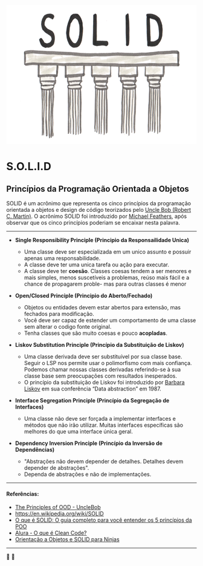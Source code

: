 <p align="center">
  <img width="800px" height="368px" src="../img/solid.png">
</p>

# S.O.L.I.D
## Princípios da Programação Orientada a Objetos

SOLID é um acrônimo que representa os cinco princípios da programação orientada a objetos e design de código teorizados pelo [Uncle Bob (Robert C. Martin)](https://pt.wikipedia.org/wiki/Robert_Cecil_Martin#cite_ref-unclebobconsultingllc_1-0). O acrônimo SOLID foi introduzido por [Michael Feathers](https://michaelfeathers.silvrback.com/), após observar que os cinco princípios poderiam se encaixar nesta palavra.  

___

- **Single Responsibility Principle (Principio da Responsailidade Unica)**

  - Uma classe deve ser especializada em um unico assunto e possuir apenas uma responsabilidade. 
  - A classe deve ter uma unica tarefa ou ação para executar.
  - A classe deve ter **coesão**. Classes coesas tendem a ser menores e mais simples, menos suscetíveis a problemas, reúso mais fácil e a chance de propagarem proble-
mas para outras classes é menor

- **Open/Closed Principle (Principio do Aberto/Fechado)**

  - Objetos ou entidades devem estar abertos para extensão, mas fechados para modificação.
  - Você deve ser capaz de estender um comportamento de uma classe sem alterar o codigo fonte original.
  - Tenha classes que são muito coesas e pouco **acopladas**.

- **Liskov Substitution Principle (Princípio da Substituição de Liskov)**

  - Uma classe derivada deve ser substituível por sua classe base. Seguir o LSP nos permite usar o polimorfismo com mais confiança. Podemos chamar nossas classes derivadas referindo-se à sua classe base sem preocupações com resultados inesperados.
  - O princípio da substituição de Liskov foi introduzido por [Barbara Liskov](https://en.wikipedia.org/wiki/Barbara_Liskov) em sua conferência “Data abstraction” em 1987.


- **Interface Segregation Principle (Princípio da Segregação de Interfaces)**
  - Uma classe não deve ser forçada a implementar interfaces e métodos que não irão utilizar. Muitas interfaces específicas são melhores do que uma interface única geral.


- **Dependency Inversion Principle (Princípio da Inversão de Dependências)**
  - "Abstrações não devem depender de detalhes. Detalhes devem depender de abstrações".
  - Dependa de abstrações e não de implementações.

___ 

#### Referências:
+ [The Principles of OOD - 	UncleBob](http://butunclebob.com/ArticleS.UncleBob.PrinciplesOfOod)
+ https://en.wikipedia.org/wiki/SOLID
+ [O que é SOLID: O guia completo para você entender os 5 princípios da POO](https://medium.com/joaorobertopb/o-que-%C3%A9-solid-o-guia-completo-para-voc%C3%AA-entender-os-5-princ%C3%ADpios-da-poo-2b937b3fc530)
+ [Alura - O que é Clean Code?](https://www.alura.com.br/artigos/o-que-e-clean-code)
+ [Orientação a Objetos e SOLID para Ninjas](https://www.casadocodigo.com.br/products/livro-oo-solid)

___
:beer: :pizza: